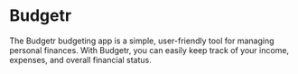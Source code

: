 # Budgetr
The Budgetr budgeting app is a simple, user-friendly tool for managing personal finances. With Budgetr, you can easily keep track of your income, expenses, and overall financial status.
